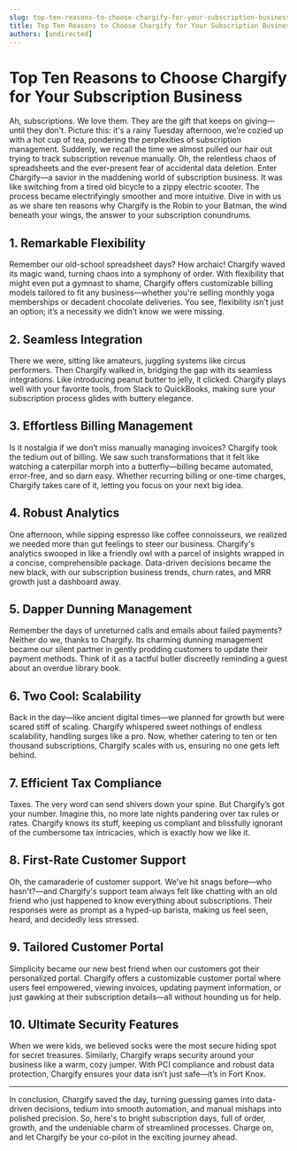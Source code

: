 ```yaml
---
slug: top-ten-reasons-to-choose-chargify-for-your-subscription-business
title: Top Ten Reasons to Choose Chargify for Your Subscription Business
authors: [undirected]
---
```



# Top Ten Reasons to Choose Chargify for Your Subscription Business

Ah, subscriptions. We love them. They are the gift that keeps on giving—until they don't. Picture this: it's a rainy Tuesday afternoon, we’re cozied up with a hot cup of tea, pondering the perplexities of subscription management. Suddenly, we recall the time we almost pulled our hair out trying to track subscription revenue manually. Oh, the relentless chaos of spreadsheets and the ever-present fear of accidental data deletion. Enter Chargify—a savior in the maddening world of subscription business. It was like switching from a tired old bicycle to a zippy electric scooter. The process became electrifyingly smoother and more intuitive. Dive in with us as we share ten reasons why Chargify is the Robin to your Batman, the wind beneath your wings, the answer to your subscription conundrums.

## 1. **Remarkable Flexibility**

Remember our old-school spreadsheet days? How archaic! Chargify waved its magic wand, turning chaos into a symphony of order. With flexibility that might even put a gymnast to shame, Chargify offers customizable billing models tailored to fit any business—whether you're selling monthly yoga memberships or decadent chocolate deliveries. You see, flexibility isn’t just an option; it’s a necessity we didn’t know we were missing.

## 2. **Seamless Integration**

There we were, sitting like amateurs, juggling systems like circus performers. Then Chargify walked in, bridging the gap with its seamless integrations. Like introducing peanut butter to jelly, it clicked. Chargify plays well with your favorite tools, from Slack to QuickBooks, making sure your subscription process glides with buttery elegance.

## 3. **Effortless Billing Management**

Is it nostalgia if we don’t miss manually managing invoices? Chargify took the tedium out of billing. We saw such transformations that it felt like watching a caterpillar morph into a butterfly—billing became automated, error-free, and so darn easy. Whether recurring billing or one-time charges, Chargify takes care of it, letting you focus on your next big idea.

## 4. **Robust Analytics**

One afternoon, while sipping espresso like coffee connoisseurs, we realized we needed more than gut feelings to steer our business. Chargify's analytics swooped in like a friendly owl with a parcel of insights wrapped in a concise, comprehensible package. Data-driven decisions became the new black, with our subscription business trends, churn rates, and MRR growth just a dashboard away.

## 5. **Dapper Dunning Management**

Remember the days of unreturned calls and emails about failed payments? Neither do we, thanks to Chargify. Its charming dunning management became our silent partner in gently prodding customers to update their payment methods. Think of it as a tactful butler discreetly reminding a guest about an overdue library book.

## 6. **Two Cool: Scalability**

Back in the day—like ancient digital times—we planned for growth but were scared stiff of scaling. Chargify whispered sweet nothings of endless scalability, handling surges like a pro. Now, whether catering to ten or ten thousand subscriptions, Chargify scales with us, ensuring no one gets left behind.

## 7. **Efficient Tax Compliance**

Taxes. The very word can send shivers down your spine. But Chargify’s got your number. Imagine this, no more late nights pandering over tax rules or rates. Chargify knows its stuff, keeping us compliant and blissfully ignorant of the cumbersome tax intricacies, which is exactly how we like it.

## 8. **First-Rate Customer Support**

Oh, the camaraderie of customer support. We’ve hit snags before—who hasn't?—and Chargify's support team always felt like chatting with an old friend who just happened to know everything about subscriptions. Their responses were as prompt as a hyped-up barista, making us feel seen, heard, and decidedly less stressed.

## 9. **Tailored Customer Portal**

Simplicity became our new best friend when our customers got their personalized portal. Chargify offers a customizable customer portal where users feel empowered, viewing invoices, updating payment information, or just gawking at their subscription details—all without hounding us for help.

## 10. **Ultimate Security Features**

When we were kids, we believed socks were the most secure hiding spot for secret treasures. Similarly, Chargify wraps security around your business like a warm, cozy jumper. With PCI compliance and robust data protection, Chargify ensures your data isn’t just safe—it’s in Fort Knox.

---

In conclusion, Chargify saved the day, turning guessing games into data-driven decisions, tedium into smooth automation, and manual mishaps into polished precision. So, here's to bright subscription days, full of order, growth, and the undeniable charm of streamlined processes. Charge on, and let Chargify be your co-pilot in the exciting journey ahead. 
